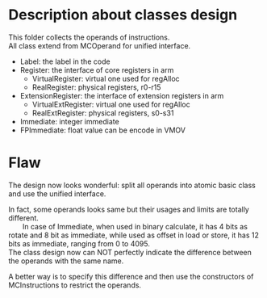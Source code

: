 # Description about classes design

This folder collects the operands of instructions.<br/>
All class extend from MCOperand for unified interface. 
- Label: the label in the code
- Register: the interface of core registers in arm
  - VirtualRegister: virtual one used for regAlloc
  - RealRegister: physical registers, r0-r15
- ExtensionRegister: the interface of extension registers in arm
  - VirtualExtRegister: virtual one used for regAlloc
  - RealExtRegister: physical registers, s0-s31
- Immediate: integer immediate
- FPImmediate: float value can be encode in VMOV

# Flaw

The design now looks wonderful: split all operands into atomic basic class
and use the unified interface.<br/>

In fact, some operands looks same but their usages and limits are totally different. <br/>
&emsp;&emsp;In case of Immediate, when used in binary calculate, it has 4 bits as rotate and 8 bit as immediate,
while used as offset in load or store, it has 12 bits as immediate, ranging from 0 to 4095. <br/>
The class design now can NOT perfectly indicate the difference between the operands with the same name.

A better way is to specify this difference and then use the constructors of MCInstructions to restrict the operands.